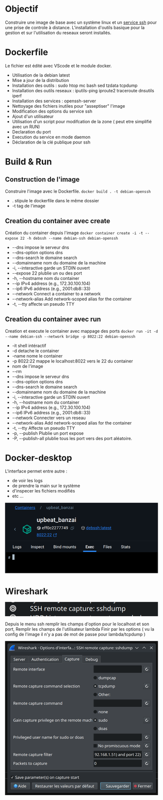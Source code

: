 # Objectif

Construire une image de base avec un système linux et un <ins>service ssh</ins> pour une prise de controle à distance.
L'installation d'outils basique pour la gestion et sur l'utilisation du reseaux seront installés.

# Dockerfile
Le fichier est édité avec VScode et le module docker.
* Utilisation de la debian latest
* Mise a jour de la distribution
* Installation des outils : sudo htop mc bash sed tzdata tcpdump
* Installation des outils reseaux : iputils-ping iproute2 traceroute dnsutils iperf
* Installation des services : openssh-server
* Nettoyage des fichiers inutiles pour "asseptiser" l'image
* Modification des options du service ssh
* Ajout d'un utilisateur
* Utilisation d'un script pour modifcation de la zone ( peut etre simplifié avec un RUN)
* Declaration du port
* Execution du service en mode daemon
* Déclaration de la clé publique pour ssh

# Build & Run
## Construction de l'image
Construire l'image avec le Dockerfile.
`docker build . -t debian-openssh`
* . stipule le dockerfile dans le même dossier
* -t tag de l'image

## Creation du container avec create
Création du container depuis l'image
`docker container create -i -t --expose 22 -h debssh --name debian-ssh debian-openssh `
* --dns		impose le serveur dns
* --dns-option		options dns
* --dns-search		le domaine search
* --domainname		nom du domaine de la machine
* -i, --interactive		garde un STDIN ouvert
* --expose	22	plublie un ou des port
* -h, --hostname		nom du container
* --ip		IPv4 address (e.g., 172.30.100.104)
* --ip6		IPv6 address (e.g., 2001:db8::33)
* --network		Connect a container to a network
* --network-alias		Add network-scoped alias for the container
* -t, --tty		affecte un pseudo TTY

## Creation du container avec run
Creation et execute le container avec mappage des ports
`docker run -it -d --name debian-ssh --network bridge -p 8022:22 debian-openssh`
* -it shell intéractif
* -d detache le container
* -name nome le container
* -p 8022:22  mappe le localhost:8022 vers le 22 du container
* nom de l'image
* --rm
* --dns		impose le serveur dns
* --dns-option		options dns
* --dns-search		le domaine search
* --domainname		nom du domaine de la machine
* -i, --interactive		garde un STDIN ouvert
* -h, --hostname		nom du container
* --ip		IPv4 address (e.g., 172.30.100.104)
* --ip6		IPv6 address (e.g., 2001:db8::33)
* --network		Connecter vers un reseau
* --network-alias		Add network-scoped alias for the container
* -t, --tty		Affecte un pseudo TTY
* -p, --publish	Plublie un port expose
* -P, --publish-all	plublie tous les port vers des port aléatoire.

# Docker-desktop
L'interface permet entre autre :
* de voir les logs
* de prendre la main sur le système
* d'inspecer les fichiers modifiés
* etc ...
  
![Docker-desktop](https://github.com/teon85/dockerise/blob/main/docker-desktop.png)

# Wireshark

![Docker-desktop](https://github.com/teon85/dockerise/blob/main/WS_link.png)

Depuis le menu ssh remplir les champs d'option pour le localhost et son port,
Remplir les champs de l'utilisateur lambda
Finir par les options ( vu la config de l'image il n'y a pas de mot de passe pour lambda/tcpdump )

![Docker-desktop](https://github.com/teon85/dockerise/blob/main/WS_options.png)

